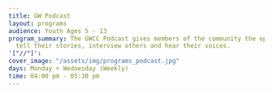 ```yaml
---
title: GW Podcast
layout: programs
audience: Youth Ages 5 - 13
program_summary: The GWCC Podcast gives members of the community the opportunity to
  tell their stories, interview others and hear their voices.
'["//"]': 
cover_image: "/assets/img/programs_podcast.jpg"
days: Monday + Wednesday (Weekly)
time: 04:00 pm - 05:30 pm
---
```


